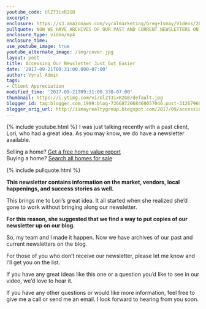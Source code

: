 ```yaml
---
youtube_code: UlZT3ixR2G8
excerpt:
enclosure: https://s3.amazonaws.com/vyralmarketing/Greg+Ismay/Videos/2017/Check+Out+Our+Newsletter+-+Raleigh+Real+Estate+Agent.mp4
pullquote: NOW WE HAVE ARCHIVES OF OUR PAST AND CURRENT NEWSLETTERS ON THE BLOG.
enclosure_type: video/mp4
enclosure_time:
use_youtube_image: true
youtube_alternate_image: /img/cover.jpg
layout: post
title: Accessing Our Newsletter Just Got Easier
date: '2017-09-21T09:31:00.000-07:00'
author: Vyral Admin
tags:
- Client Appreciation
modified_time: '2017-09-21T09:31:08.338-07:00'
thumbnail: https://i.ytimg.com/vi/UlZT3ixR2G8/default.jpg
blogger_id: tag:blogger.com,1999:blog-7266872068460057046.post-3126796060441543761
blogger_orig_url: http://ismayrealtygroup.blogspot.com/2017/09/accessing-our-newsletter-just-got-easier.html
---
```

{% include youtube.html %}
I was just talking recently with a past client, Lori, who had a great idea. As you may know, we do have a newsletter available.

<div class="post-cta">
Selling a home? <a href="" target="_blank">Get a free home value report</a><br>
Buying a home? <a href="" target="_blank">Search all homes for sale</a>
</div>

{% include pullquote.html %}

**This newsletter contains information on the market, vendors, local happenings, and success stories as well.**

This brings me to Lori’s great idea. It all started when she realized she’d gone to work without bringing along our newsletter.

**For this reason, she suggested that we find a way to put copies of our newsletter up on our blog.**

So, my team and I made it happen. Now we have archives of our past and current newsletters on the blog.

For those of you who don’t receive our newsletter, please let me know and I’ll get you on the list.

If you have any great ideas like this one or a question you’d like to see in our video, we’d love to hear it.

If you have any other questions or would like more information, feel free to give me a call or send me an email. I look forward to hearing from you soon.
